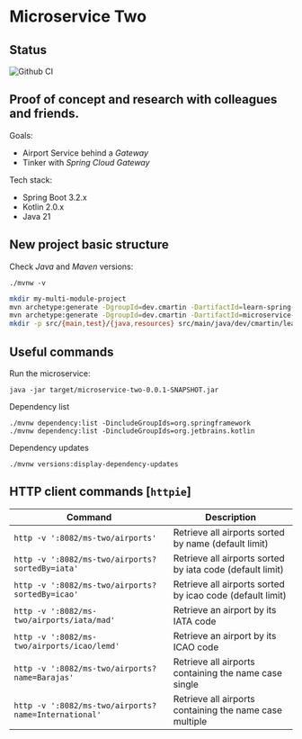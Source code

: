 # Microservice Two

## Status

![Github CI](https://github.com/butcherless/microservice-two/workflows/CI/badge.svg)

## Proof of concept and research with colleagues and friends.

Goals:

- Airport Service behind a _Gateway_
- Tinker with _Spring Cloud Gateway_

Tech stack:

- Spring Boot 3.2.x
- Kotlin 2.0.x
- Java 21

## New project basic structure

Check _Java_ and _Maven_ versions:

    ./mvnw -v

```bash
mkdir my-multi-module-project
mvn archetype:generate -DgroupId=dev.cmartin -DartifactId=learn-spring-cloud -DarchetypeArtifactId=maven-archetype-quickstart -DinteractiveMode=false
mvn archetype:generate -DgroupId=dev.cmartin -DartifactId=microservice-two -DarchetypeArtifactId=maven-archetype-quickstart -DinteractiveMode=false
mkdir -p src/{main,test}/{java,resources} src/main/java/dev/cmartin/learn
```

## Useful commands

Run the microservice:

    java -jar target/microservice-two-0.0.1-SNAPSHOT.jar

Dependency list

    ./mvnw dependency:list -DincludeGroupIds=org.springframework
    ./mvnw dependency:list -DincludeGroupIds=org.jetbrains.kotlin

Dependency updates

    ./mvnw versions:display-dependency-updates

## HTTP client commands [`httpie`]

| Command                                              | Description                                               |
|------------------------------------------------------|-----------------------------------------------------------|
| `http -v ':8082/ms-two/airports'`                    | Retrieve all airports sorted by name (default limit)      |
| `http -v ':8082/ms-two/airports?sortedBy=iata'`      | Retrieve all airports sorted by iata code (default limit) |
| `http -v ':8082/ms-two/airports?sortedBy=icao'`      | Retrieve all airports sorted by icao code (default limit) |
| `http -v ':8082/ms-two/airports/iata/mad'`           | Retrieve an airport by its IATA code                      |
| `http -v ':8082/ms-two/airports/icao/lemd'`          | Retrieve an airport by its ICAO code                      |
| `http -v ':8082/ms-two/airports?name=Barajas'`       | Retrieve all airports containing the name case single     |
| `http -v ':8082/ms-two/airports?name=International'` | Retrieve all airports containing the name case multiple   |